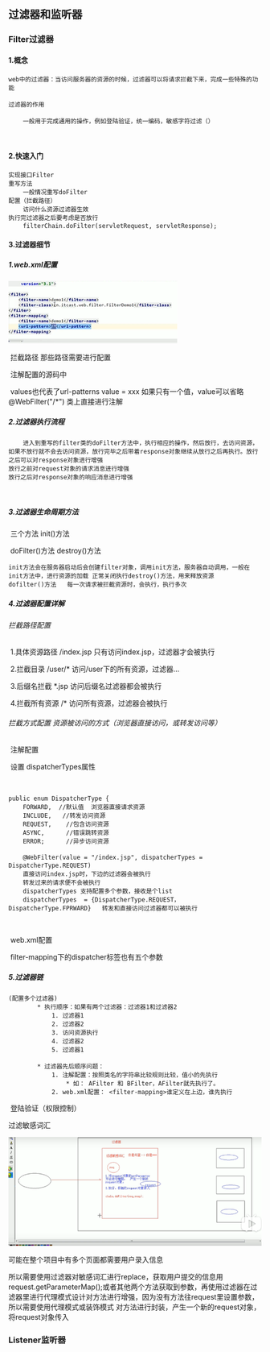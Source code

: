 ## 过滤器和监听器

### Filter过滤器

#### 1.概念

```
web中的过滤器：当访问服务器的资源的时候，过滤器可以将请求拦截下来，完成一些特殊的功能

过滤器的作用

	一般用于完成通用的操作，例如登陆验证，统一编码，敏感字符过滤（）

	

```

#### 2.快速入门

```
实现接口Filter
重写方法
	一般情况重写doFilter
配置（拦截路径）
	访问什么资源过滤器生效
执行完过滤器之后要考虑是否放行
	filterChain.doFilter(servletRequest, servletResponse);
```

#### 3.过滤器细节

##### 	1.web.xml配置

![1595922333807](assets/1595922333807.png)

​		<url-pattern> 拦截路径  那些路径需要进行配置

​		注解配置的源码中

​			values也代表了url-patterns  value = xxx  如果只有一个值，value可以省略  @WebFilter("/*") 类上直接进行注解

##### 	2.过滤器执行流程	

```
	进入到重写的filter类的doFilter方法中，执行相应的操作，然后放行，去访问资源，如果不放行就不会去访问资源，放行完毕之后带着response对象继续从放行之后再执行。放行之后可以对response对象进行增强
放行之前对request对象的请求消息进行增强
放行之后对response对象的响应消息进行增强
```

​		

##### 	3.过滤器生命周期方法

​		三个方法 init()方法

​		doFilter()方法   destroy()方法

```
init方法会在服务器启动后会创建filter对象，调用init方法，服务器自动调用，一般在init方法中，进行资源的加载 正常关闭执行destroy()方法，用来释放资源
dofilter()方法   每一次请求被拦截资源时，会执行，执行多次
```

##### 	4.过滤器配置详解

###### 		拦截路径配置

​		1.具体资源路径  /index.jsp   只有访问index.jsp，过滤器才会被执行

​		2.拦截目录  /user/*  访问/user下的所有资源，过滤器...

​		3.后缀名拦截 *.jsp 访问后缀名过滤器都会被执行

​		4.拦截所有资源   /*  访问所有资源，过滤器会被执行

###### 		拦截方式配置  资源被访问的方式（浏览器直接访问，或转发访问等）

​			注解配置

​			设置 dispatcherTypes属性

​		

```
public enum DispatcherType {
    FORWARD,  //默认值  浏览器直接请求资源
    INCLUDE,   //转发访问资源
    REQUEST,	//包含访问资源
    ASYNC,		//错误跳转资源
    ERROR;		//异步访问资源
    
    @WebFilter(value = "/index.jsp", dispatcherTypes = DispatcherType.REQUEST)
    直接访问index.jsp时，下边的过滤器会被执行
    转发过来的请求便不会被执行
    dispatcherTypes 支持配置多个参数，接收是个list
    dispatcherTypes  = {DispatcherType.REQUEST， DispatcherType.FPRWARD}   转发和直接访问过滤器都可以被执行
```

​				

​			web.xml配置

​			filter-mapping下的dispatcher标签也有五个参数

##### 	5.过滤器链

```
(配置多个过滤器)
		* 执行顺序：如果有两个过滤器：过滤器1和过滤器2
			1. 过滤器1
			2. 过滤器2
			3. 访问资源执行
			4. 过滤器2
			5. 过滤器1 

		* 过滤器先后顺序问题：
			1. 注解配置：按照类名的字符串比较规则比较，值小的先执行
				* 如： AFilter 和 BFilter，AFilter就先执行了。
			2. web.xml配置： <filter-mapping>谁定义在上边，谁先执行
```

​	登陆验证（权限控制）	

过滤敏感词汇

![1595931124567](assets/1595931124567.png)

可能在整个项目中有多个页面都需要用户录入信息

所以需要使用过滤器对敏感词汇进行replace，获取用户提交的信息用request.getParameterMap();或者其他两个方法获取到参数，再使用过滤器在过滤器里进行代理模式设计对方法进行增强，因为没有方法往request里设置参数，所以需要使用代理模式或装饰模式 对方法进行封装，产生一个新的request对象，将request对象传入

### Listener监听器